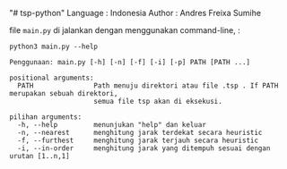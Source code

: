 "# tsp-python" 
Language :  Indonesia
Author   :  Andres Freixa Sumihe

file `main.py` di jalankan dengan menggunakan command-line, :

    python3 main.py --help

    Penggunaan: main.py [-h] [-n] [-f] [-i] [-p] PATH [PATH ...]
    
    positional arguments:
      PATH               Path menuju direktori atau file .tsp . If PATH merupakan sebuah direktori,
                         semua file tsp akan di eksekusi.
    
    pilihan arguments:
      -h, --help         menunjukan "help" dan keluar
      -n, --nearest      menghitung jarak terdekat secara heuristic
      -f, --furthest     menghitung jarak terjauh secara heuristic
      -i, --in-order     menghitung jarak yang ditempuh sesuai dengan urutan [1..n,1]

